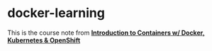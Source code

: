 # docker-learning
This is the course note from [**Introduction to Containers w/ Docker, Kubernetes &amp; OpenShift**](https://www.coursera.org/learn/ibm-containers-docker-kubernetes-openshift/ungradedLti/kgtxc/hands-on-lab-introduction-to-containers-docker-and-ibm-cloud-container-registry)
